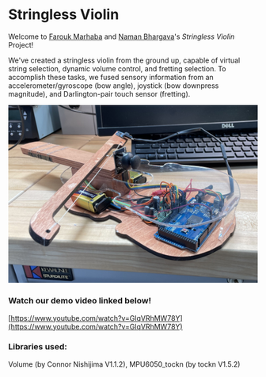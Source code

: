 # Stringless Violin

Welcome to [Farouk Marhaba](https://www.linkedin.com/in/faroukmarhaba/) and [Naman Bhargava](https://www.linkedin.com/in/naman-bhargava/)'s *Stringless Violin* Project!

We've created a stringless violin from the ground up, capable of virtual string selection, dynamic volume control, and fretting selection. To accomplish these tasks, we fused sensory information from an accelerometer/gyroscope (bow angle), joystick (bow downpress magnitude), and Darlington-pair touch sensor (fretting).

![Our Stringless Violin](https://github.com/farouk877/ModernViolin/blob/main/Images/violin.jpg)

### Watch our demo video linked below!

[https://www.youtube.com/watch?v=GlqVRhMW78Y](https://www.youtube.com/watch?v=GlqVRhMW78Y)

### Libraries used:
Volume (by Connor Nishijima V1.1.2), MPU6050_tockn (by tockn V1.5.2)